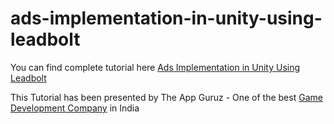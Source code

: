 # ads-implementation-in-unity-using-leadbolt

You can find complete tutorial here [Ads Implementation in Unity Using Leadbolt](http://www.theappguruz.com/unity/ads-implementation-in-unity-using-leadbolt/)

This Tutorial has been presented by The App Guruz - One of the best [Game Development Company](http://www.theappguruz.com/game-development/) in India
